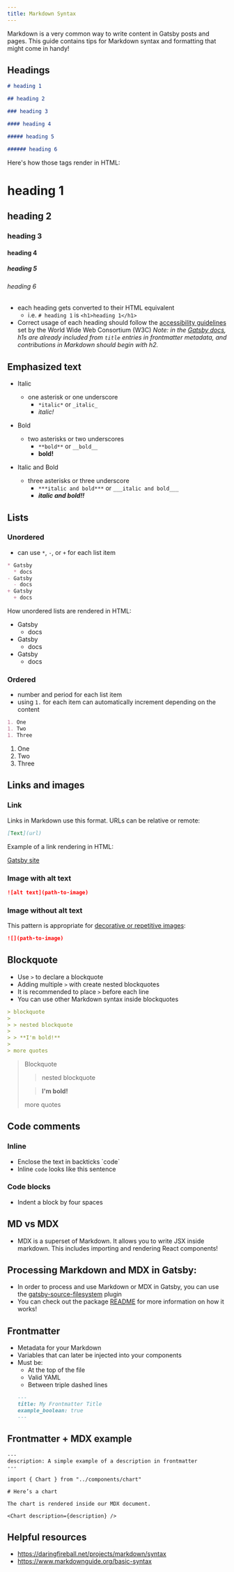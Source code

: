 ```yaml
---
title: Markdown Syntax
---
```


Markdown is a very common way to write content in Gatsby posts and pages. This guide contains tips for Markdown syntax and formatting that might come in handy!

## Headings

```markdown
# heading 1

## heading 2

### heading 3

#### heading 4

##### heading 5

###### heading 6
```

Here's how those tags render in HTML:

# heading 1

## heading 2

### heading 3

#### heading 4

##### heading 5

###### heading 6

- each heading gets converted to their HTML equivalent
  - i.e. `# heading 1` is `<h1>heading 1</h1>`
- Correct usage of each heading should follow the
  [accessibility guidelines](https://www.w3.org/WAI/tutorials/page-structure/headings/) set by the World Wide Web Consortium (W3C)
  _Note: in the [Gatsby docs](/contributing/docs-contributions#headings), h1s are already included from `title` entries in frontmatter metadata, and contributions in Markdown should begin with h2._

## Emphasized text

- Italic
  - one asterisk or one underscore
    - `*italic*` or `_italic_`
    - _italic!_
- Bold
  - two asterisks or two underscores
    - `**bold**` or `__bold__`
    - **bold!**
- Italic and Bold

  - three asterisks or three underscore
    - `***italic and bold***` or `___italic and bold___`
    - **_italic and bold!!_**

## Lists

### Unordered

- can use `*`, `-`, or `+` for each list item

<!-- prettier-ignore-start -->

```markdown
* Gatsby
  * docs
- Gatsby
  - docs
+ Gatsby
  + docs
```

<!-- prettier-ignore-end -->

How unordered lists are rendered in HTML:

- Gatsby
  - docs
- Gatsby
  - docs
- Gatsby
  - docs

### Ordered

- number and period for each list item
- using `1.` for each item can automatically increment depending on the content

```markdown
1. One
1. Two
1. Three
```

1. One
2. Two
3. Three

## Links and images

### Link

Links in Markdown use this format. URLs can be relative or remote:

```markdown
[Text](url)
```

Example of a link rendering in HTML:

[Gatsby site](https://www.gatsbyjs.org/)

### Image with alt text

```markdown
![alt text](path-to-image)
```

### Image without alt text

This pattern is appropriate for [decorative or repetitive images](https://www.w3.org/WAI/tutorials/images/decision-tree/):

```markdown
![](path-to-image)
```

## Blockquote

- Use `>` to declare a blockquote
- Adding multiple `>` with create nested blockquotes
- It is recommended to place `>` before each line
- You can use other Markdown syntax inside blockquotes

```markdown
> blockquote
>
> > nested blockquote
>
> > **I'm bold!**
>
> more quotes
```

> Blockquote
>
> > nested blockquote
>
> > **I'm bold!**
>
> more quotes

## Code comments

### Inline

- Enclose the text in backticks \`code\`
- Inline `code` looks like this sentence

### Code blocks

- Indent a block by four spaces

## MD vs MDX

- MDX is a superset of Markdown. It allows you to write JSX inside markdown. This includes importing and rendering React components!

## Processing Markdown and MDX in Gatsby:

- In order to process and use Markdown or MDX in Gatsby, you can use the [gatsby-source-filesystem](/docs/sourcing-from-the-filesystem) plugin
- You can check out the package [README](/packages/gatsby-source-filesystem) for more information on how it works!

## Frontmatter

- Metadata for your Markdown
- Variables that can later be injected into your components
- Must be:
  - At the top of the file
  - Valid YAML
  - Between triple dashed lines
  ```md
  ---
  title: My Frontmatter Title
  example_boolean: true
  ---
  ```

## Frontmatter + MDX example

```mdx
---
description: A simple example of a description in frontmatter
---

import { Chart } from "../components/chart"

# Here’s a chart

The chart is rendered inside our MDX document.

<Chart description={description} />
```

## Helpful resources

- https://daringfireball.net/projects/markdown/syntax
- https://www.markdownguide.org/basic-syntax
